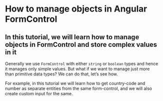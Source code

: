 # How to manage objects in Angular FormControl

## In this tutorial, we will learn how to manage objects in FormControl and store complex values in it

Generally we use `FormControl` with either `string` or `boolean` types and hence it manages only simple values. But what if we want to manage just more than primitive data types? We can do that, let’s see how.

For example, in this tutorial we will learn how to get country-code and number as separate entities from the same form-control, and we will also create custom input for the same.
